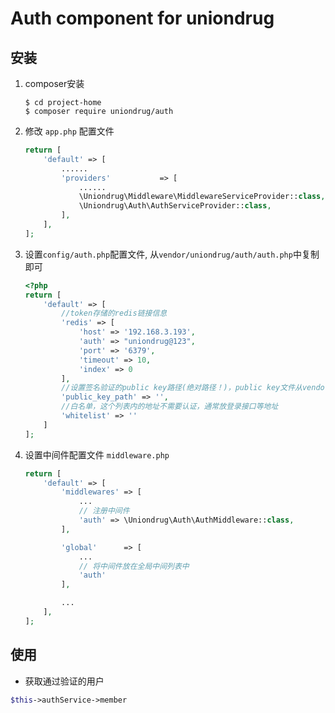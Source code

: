 # Auth component for uniondrug

## 安装
1. composer安装
    ```shell
    $ cd project-home
    $ composer require uniondrug/auth
    ```
1. 修改 `app.php` 配置文件
    ```php
    return [
        'default' => [
            ......
            'providers'           => [
                ......
                \Uniondrug\Middleware\MiddlewareServiceProvider::class,
                \Uniondrug\Auth\AuthServiceProvider::class,
            ],
        ],
    ];
    ```
1. 设置`config/auth.php`配置文件, 从`vendor/uniondrug/auth/auth.php`中复制即可
    ```php
    <?php
    return [
        'default' => [
            //token存储的redis链接信息
            'redis' => [
                'host' => '192.168.3.193',
                'auth' => "uniondrug@123",
                'port' => '6379',
                'timeout' => 10,
                'index' => 0
            ],
            //设置签名验证的public key路径(绝对路径！)，public key文件从vendor/uniondrug/auth/public.key中复制即可
            'public_key_path' => '',
            //白名单，这个列表内的地址不需要认证，通常放登录接口等地址
            'whitelist' => ''
        ]
    ];
    ```
1. 设置中间件配置文件 `middleware.php` 
    ```php
    return [
        'default' => [
            'middlewares' => [
                ...
                // 注册中间件
                'auth' => \Uniondrug\Auth\AuthMiddleware::class,
            ],
    
            'global'      => [
                ...
                // 将中间件放在全局中间列表中
                'auth'
            ],
    
            ...
        ],
    ];
    ```
## 使用
* 获取通过验证的用户
```php
$this->authService->member
```
